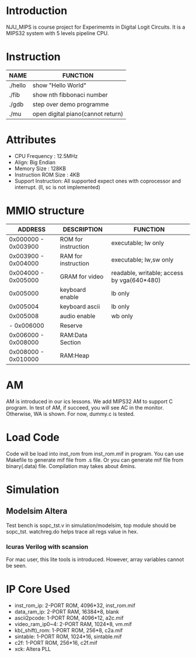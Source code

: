 # Introduction
NJU_MIPS is course project for Experimemts in Digital Logit Circuits. It is a MIPS32 system with 5 levels pipeline CPU.

# Instruction
| NAME    | FUNCTION                          |
| ----    | --------                          |
| ./hello | show "Hello World"                |
| ./fib   | show nth fibbonaci number         |
| ./gdb   | step over demo programme          |
| ./mu    | open digital piano(cannot return) |

# Attributes
* CPU Frequency : 12.5MHz
* Align: Big Endian
* Memory Size : 128KB
* Instruction ROM Size : 4KB
* Support Instruction: All supported expect ones with coprocessor and interrupt. (ll, sc is not implemented)

# MMIO structure
| ADDRESS             | DESCRIPTION         | FUNCTION                                    |
| ------------------- | ------------------- | ---------------------                       |
| 0x000000 - 0x003900 | ROM for instruction | executable; lw only                         |
| 0x003900 - 0x004000 | RAM for instruction | executable; lw,sw only                      |
| 0x004000 - 0x005000 | GRAM for video      | readable, writable; access by vga(640\*480) |
| 0x005000            | keyboard enable     | lb only                                     |
| 0x005004            | keyboard ascii      | lb only                                     |
| 0x005008            | audio enable        | wb only                                     |
| - 0x006000          | Reserve             |                                             |
| 0x006000 - 0x008000 | RAM:Data Section    |                                             |
| 0x008000 - 0x010000 | RAM:Heap            |                                             |

# AM
AM is introduced in our ics lessons. We add MIPS32 AM to support C program. In test of AM, if succeed, you will see AC in the monitor. Otherwise, WA is shown. For now, dummy.c is tested.

# Load Code
Code will be load into inst_rom from inst_rom.mif in program. You can use Makefile to generate mif file from .s file. Or you can generate mif file from binary(.data) file. Compilation may takes about 4mins.

# Simulation
## Modelsim Altera
  Test bench is sopc\_tst.v in simulation/modelsim, top module should be sopc\_tst. watchreg.do helps trace all regs value in hex.
### Icuras Verilog with scansion
  For mac user, this lite tools is introduced. However, array variables cannot be seen.

# IP Core Used
* inst\_rom\_ip: 2-PORT ROM, 4096*32, inst_rom.mif
* data\_ram\_ip: 2-PORT RAM, 16384*8, blank
* ascii2pcode:  1-PORT ROM, 4096*12, a2c.mif
* video\_ram\_ip0~4: 2-PORT RAM, 1024*8, vm.mif
* kb(_shift)_rom: 1-PORT ROM, 256*8, c2a.mif
* sintable: 1-PORT ROM, 1024*16, sintable.mif
* c2f: 1-PORT ROM, 256*16, c2f.mif
* xck: Altera PLL
